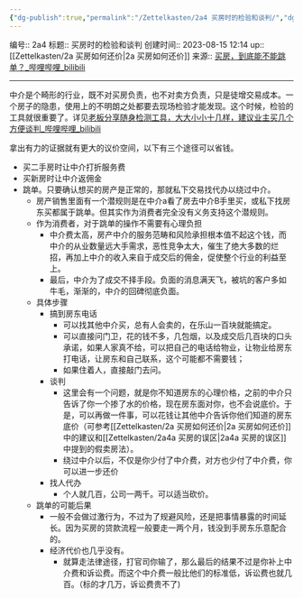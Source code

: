 ```yaml
---
{"dg-publish":true,"permalink":"/Zettelkasten/2a4 买房时的检验和谈判/","dgPassFrontmatter":true}
---
```


编号:: 2a4
标题:: 买房时的检验和谈判
创建时间:: 2023-08-15 12:14
up:: [[Zettelkasten/2a 买房如何还价\|2a 买房如何还价]]
来源:: [买房，到底能不能跳单？_哔哩哔哩_bilibili](https://www.bilibili.com/video/BV1vu411E7Fj/?spm_id_from=333.880.my_history.page.click&vd_source=bcf798ace50733030b9c7e1fb6a3a349)

---

中介是个畸形的行业，既不对买房负责，也不对卖方负责，只是徒增交易成本。一个房子的隐患，使用上的不明朗之处都要去现场检验才能发现。这个时候，检验的工具就很重要了。详见[老板分享随身检测工具，大大小小十几样，建议业主买几个方便谈判_哔哩哔哩_bilibili](https://www.bilibili.com/video/BV1zx4y1T7B4/?spm_id_from=333.999.0.0&vd_source=bcf798ace50733030b9c7e1fb6a3a349)

拿出有力的证据就有更大的议价空间，以下有三个途径可以省钱。
- 买二手房时让中介打折服务费
- 买新房时让中介返佣金
- 跳单。只要确认想买的房产是正常的，那就私下交易找代办以绕过中介。
	- 房产销售里面有一个潜规则是在中介a看了房去中介B手里买，或私下找房东买都属于跳单。但其实作为消费者完全没有义务支持这个潜规则。
	- 作为消费者，对于跳单的操作不需要有心理负担
		- 中介费太高，房产中介的服务范畴和风险承担根本值不起这个钱，而中介的从业数量远大手需求，恶性竞争太大，催生了绝大多数的烂招，再加上中介的收入来自于成交后的佣金，促使整个行业的利益至上。
		- 最后，中介为了成交不择手段。负面的消息满天飞，被坑的客户多如牛毛，渐渐的，中介的回碑彻底负面。
	- 具体步骤
		- 搞到房东电话
			- 可以找其他中介买，总有人会卖的，在乐山一百块就能搞定。
			- 可以直接问门卫，花的钱不多，几包烟，以及成交后几百块的口头承诺，如果人家真不给，可以把自己的电话给物业，让物业给房东打电话，让房东和自己联系，这个可能都不需要钱；
			- 如果住着人，直接敲门去问。
		- 谈判
			- 这里会有一个问题，就是你不知道房东的心理价格，之前的中介只告诉了你一个掺了水的价格，现在房东面对你，也不会说底价。于是，可以再做一件事，可以花钱让其他中介告诉你他们知道的房东底价（可参考[[Zettelkasten/2a 买房如何还价\|2a 买房如何还价]]中的建议和[[Zettelkasten/2a4a 买房的误区\|2a4a 买房的误区]]中提到的假卖房法）。
			- 绕过中介以后，不仅是你少付了中介费，对方也少付了中介费，你可以进一步还价
		- 找人代办
			- 个人就几百，公司一两千。可以适当砍价。
	- 跳单的可能后果
		- 一般不会做过激行为，不过为了规避风险，还是把事情暴露的时间延长。因为买房的贷款流程一般要走一两个月，钱没到手房东乐意配合的。
		- 经济代价也几乎没有。
			- 就算走法律途径，打官司你输了，那么最后的结果不过是你补上中介费和诉讼费。而这个中介费一般比他们的标准低，诉讼费也就几百。（标的才几万，诉讼费贵不了)



